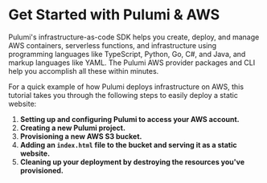 # Get Started with Pulumi & AWS

Pulumi's infrastructure-as-code SDK helps you create, deploy, and manage AWS containers, serverless functions, and infrastructure using programming languages like TypeScript, Python, Go, C#, and Java, and markup languages like YAML. The Pulumi AWS provider packages and CLI help you accomplish all these within minutes.

For a quick example of how Pulumi deploys infrastructure on AWS, this tutorial takes you through the following steps to easily deploy a static website:

1. **Setting up and configuring Pulumi to access your AWS account.**
2. **Creating a new Pulumi project.**
3. **Provisioning a new AWS S3 bucket.**
4. **Adding an `index.html` file to the bucket and serving it as a static website.**
5. **Cleaning up your deployment by destroying the resources you've provisioned.**
